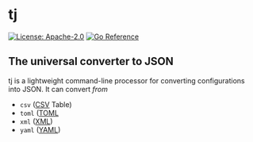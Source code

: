 # tj

[![License: Apache-2.0](https://img.shields.io/badge/License-Apache%202.0-blue.svg)](https://github.com/cpendery/tj/blob/main/LICENSE)
[![Go Reference](https://pkg.go.dev/badge/github.com/cpendery/tj.svg)](https://pkg.go.dev/github.com/cpendery/tj)

## The universal converter to JSON

tj is a lightweight command-line processor for converting configurations into JSON. It can convert _from_

- `csv` ([CSV](https://www.rfc-editor.org/rfc/rfc4180) Table)
- `toml` ([TOML](https://toml.io/en/v1.0.0)
- `xml` ([XML](https://www.rfc-editor.org/rfc/rfc5364))
- `yaml` ([YAML](https://yaml.org/spec/1.2.2/))
